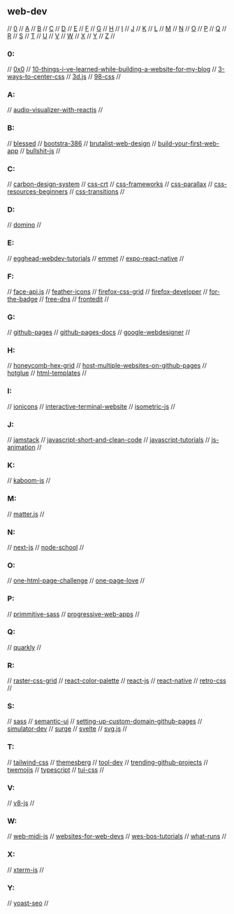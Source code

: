 ## web-dev

// [0](#0) // [A](#a) // [B](#b) // [C](#c) // [D](#d) // [E](#e) // [F](#f) // [G](#g)
// [H](#h) // [I](#i) // [J](#j) // [K](#k) // [L](#l) // [M](#m) // [N](#n) // [O](#o)
// [P](#p) // [Q](#q) // [R](#r) // [S](#s) // [T](#t) // [U](#u) // [V](#v) // [W](#w)
// [X](#x) // [Y](#y) // [Z](#z) //

### 0:
// [0x0](https://github.com/mia-0/0x0)
// [10-things-i-ve-learned-while-building-a-website-for-my-blog](https://dev.to/dkabardinov/10-things-i-ve-learned-while-building-a-website-for-my-blog-1748)
// [3-ways-to-center-css](https://www.reddit.com/r/learnjavascript/comments/mxsyc7/3_ways_to_center_anything_using_css/?utm_source=share&utm_medium=ios_app&utm_name=iossmf)
// [3d.js](https://threejs.org/)
// [98-css](https://github.com/jdan/98.css)
//

### A:
// [audio-visualizer-with-reactjs](https://medium.com/swlh/create-an-audio-visualizer-with-react-and-canvas-part-1-of-3-da414a1edfed)
//

### B:
// [blessed](https://github.com/chjj/blessed)
// [bootstra-386](https://github.com/kristopolous/BOOTSTRA.386)
// [brutalist-web-design](https://brutalist-web.design/)
// [build-your-first-web-app](https://medium.com/javascript-in-plain-english/build-your-first-web-app-how-to-get-started-from-scratch-f6ffa1507250)
// [bullshit-js](https://github.com/mourner/bullshit.js)
//

### C:
// [carbon-design-system](https://www.carbondesignsystem.com/)
// [css-crt](http://aleclownes.com/2017/02/01/crt-display.html)
// [css-frameworks](https://dev.to/theme_selection/best-css-frameworks-in-2020-1jjh)
// [css-parallax](https://medium.com/@dailyfire/pure-css-parallax-simple-tricks-da102d0ffdb9)
// [css-resources-beginners](https://dev.to/devindford/a-list-of-css-resources-for-beginners-2ff5)
// [css-transitions](https://css-tricks.com/an-interactive-guide-to-css-transitions/)
//

### D:
// [domino](https://kool.tools/domino/#0,0)
//

### E:
// [egghead-webdev-tutorials](https://egghead.io/)
// [emmet](https://emmet.io/)
// [expo-react-native](https://expo.io/)
//

### F:
// [face-api.js](https://github.com/justadudewhohacks/face-api.js/)
// [feather-icons](https://feathericons.com)
// [firefox-css-grid](https://mozilladevelopers.github.io/playground/css-grid/)
// [firefox-developer](https://www.mozilla.org/en-US/firefox/developer/)
// [for-the-badge](https://forthebadge.com/)
// [free-dns](http://freeddns.noip.com/)
// [frontedit](https://github.com/maykbrito/fronteditor)
//

### G:
// [github-pages](https://pages.github.com/)
// [github-pages-docs](https://docs.github.com/en/pages)
// [google-webdesigner](https://webdesigner.withgoogle.com)
//

### H:
// [honeycomb-hex-grid](https://github.com/flauwekeul/honeycomb)
// [host-multiple-websites-on-github-pages](https://code.likeagirl.io/how-to-host-multiple-websites-on-github-b5ed19a86dbe)
// [hotglue](https://hotglue.me/)
// [html-templates](https://jolly-kalam-23776e.netlify.app/)
//

### I:
// [ionicons](https://ionic.io/ionicons)
// [interactive-terminal-website](https://itnext.io/how-to-create-interactive-terminal-like-website-888bb0972288)
// [isometric-js](https://github.com/jdan/isomer)
//

### J:
// [jamstack](https://jamstack.org/)
// [javascript-short-and-clean-code](https://thecodingcompany.hashnode.dev/20-useful-javascript-tips-andtricks-for-writing-short-and-clean-code)
// [javascript-tutorials](https://medium.com/javarevisited/10-best-online-courses-to-learn-javascript-in-2020-af5ed0801645)
// [js-animation](https://www.w3schools.com/jsreF/tryit.asp?filename=tryjsref_animationstart)
//

### K:
// [kaboom-js](https://kaboomjs.com/)
//

### M:
// [matter.js](https://brm.io/matter-js/)
//

### N:
// [next-js](https://nextjs.org/)
// [node-school](https://nodeschool.io/)
//

### O:
// [one-html-page-challenge](https://onehtmlpagechallenge.com/)
// [one-page-love](https://onepagelove.com/)
//

### P:
// [primmitive-sass](https://taniarascia.github.io/primitive/index.html)
// [progressive-web-apps](https://web.dev/progressive-web-apps/)
//

### Q:
// [quarkly](https://quarkly.io/)
//

### R:
// [raster-css-grid](https://rsms.me/raster/)
// [react-color-palette](https://github.com/Wondermarin/react-color-palette)
// [react-js](https://reactjs.org/)
// [react-native](https://reactnative.dev/)
// [retro-css](https://github.com/matt-auckland/retro-css)
//

### S:
// [sass](https://sass-lang.com/)
// [semantic-ui](https://1.semantic-ui.com/)
// [setting-up-custom-domain-github-pages](https://chenhuijing.com/blog/setting-up-custom-domain-github-pages/#%F0%9F%A6%8A)
// [simulator-dev](https://simulator.dev/)
// [surge](https://surge.sh/)
// [svelte](https://svelte.dev/)
// [svg.js](https://svgjs.com/docs/3.0/)
//

### T:
// [tailwind-css](https://tailwindcss.com/)
// [themesberg](https://themesberg.com/templates/free)
// [tool-dev](https://www.toolb.dev/)
// [trending-github-projects](https://iainfreestone.com/2021/02/19/10-trending-projects-on-github-for-web-developers-19th-february-2021/)
// [twemojis](https://twemoji.twitter.com)
// [typescript](https://www.typescriptlang.org/)
// [tui-css](https://github.com/vinibiavatti1/TuiCss)
//

### V:
// [v8-js](https://v8.dev/)
//

### W:
// [web-midi-js](https://github.com/djipco/webmidi)
// [websites-for-web-devs](https://javascript.plainenglish.io/17-killer-websites-for-web-developers-13e1e30345b8)
// [wes-bos-tutorials](https://wesbos.com/courses)
// [what-runs](https://www.whatruns.com/)
//

### X:
// [xterm-js](https://xtermjs.org/)
//

### Y:
// [yoast-seo](https://yoast.com)
//


